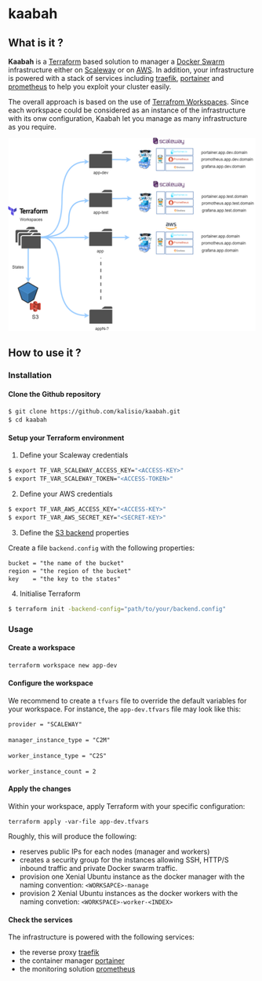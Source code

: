 # kaabah

## What is it ?

<b>Kaabah</b> is a [Terraform](https://www.terraform.io/) based solution to manager a [Docker Swarm](https://docs.docker.com/engine/swarm/) infrastructure either on [Scaleway](https://www.scaleway.com/) or on [AWS](https://aws.amazon.com). In addition, your infrastructure is powered with a stack of services including [traefik](https://traefik.io/), [portainer](https://portainer.io/) and [prometheus](https://prometheus.io/) to help you exploit your cluster easily.

The overall approach is based on the use of [Terrafrom Workspaces](https://www.terraform.io/docs/enterprise/guides/recommended-practices/part1.html#the-recommended-terraform-workspace-structure). Since each workspace could be considered as an instance of the infrastructure with its onw configuration, Kaabah let you manage as many infrastructure as you require.

![Kaabah overview](./assets/kaabah-overview.png)

## How to use it ?

### Installation

#### Clone the Github repository

```bash
$ git clone https://github.com/kalisio/kaabah.git
$ cd kaabah
```

#### Setup your Terraform environment

1. Define your Scaleway credentials

```bash
$ export TF_VAR_SCALEWAY_ACCESS_KEY="<ACCESS-KEY>"
$ export TF_VAR_SCALEWAY_TOKEN="<ACCESS-TOKEN>" 
```

2. Define your AWS credentials

```bash
$ export TF_VAR_AWS_ACCESS_KEY="<ACCESS-KEY>"
$ export TF_VAR_AWS_SECRET_KEY="<SECRET-KEY>" 
```

3. Define the [S3 backend](https://www.terraform.io/docs/backends/types/s3.html) properties 

Create a file `backend.config` with the following properties:
```
bucket = "the name of the bucket"
region = "the region of the bucket"
key    = "the key to the states"
```

4. Initialise Terraform

```bash
$ terraform init -backend-config="path/to/your/backend.config"
```


### Usage

#### Create a workspace

```bash
terraform workspace new app-dev
```

#### Configure the workspace

We recommend to create a `tfvars` file to override the default variables for your workspace. For instance, the `app-dev.tfvars` file may look like this:

```
provider = "SCALEWAY"

manager_instance_type = "C2M"

worker_instance_type = "C2S"

worker_instance_count = 2
```

#### Apply the changes

Within your workspace, apply Terraform with your specific configuration:

```
terraform apply -var-file app-dev.tfvars
```

Roughly, this will produce the following:
* reserves public IPs for each nodes (manager and workers)
* creates a security group for the instances allowing SSH, HTTP/S inbound traffic and private Docker swarm traffic.
* provision one Xenial Ubuntu instance as the docker manager with the naming convention:  `<WORKSAPCE>-manage`
* provision 2 Xenial Ubuntu instances as the docker workers with the naming convetion: `<WORKSPACE>-worker-<INDEX>`

#### Check the services

The infrastructure is powered with the following services:
* the reverse proxy [traefik](https://docs.traefik.io)
* the container manager [portainer](https://portainer.readthedocs.io) 
* the monitoring solution [prometheus](https://prometheus.io) 



